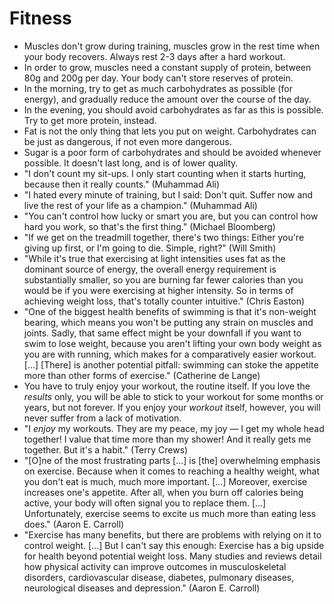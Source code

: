 # Fitness

 * Muscles don't grow during training, muscles grow in the rest time when your body recovers. Always rest 2-3 days after a hard workout.
 * In order to grow, muscles need a constant supply of protein, between 80g and 200g per day. Your body can't store reserves of protein.
 * In the morning, try to get as much carbohydrates as possible (for energy), and gradually reduce the amount over the course of the day.
 * In the evening, you should avoid carbohydrates as far as this is possible. Try to get more protein, instead.
 * Fat is not the only thing that lets you put on weight. Carbohydrates can be just as dangerous, if not even more dangerous.
 * Sugar is a poor form of carbohydrates and should be avoided whenever possible. It doesn't last long, and is of lower quality.
 * "I don't count my sit-ups. I only start counting when it starts hurting, because then it really counts." (Muhammad Ali)
 * "I hated every minute of training, but I said: Don't quit. Suffer now and live the rest of your life as a champion." (Muhammad Ali)
 * "You can't control how lucky or smart you are, but you can control how hard you work, so that's the first thing." (Michael Bloomberg)
 * "If we get on the treadmill together, there's two things: Either you're giving up first, or I'm going to die. Simple, right?" (Will Smith)
 * "While it's true that exercising at light intensities uses fat as the dominant source of energy, the overall energy requirement is substantially smaller, so you are burning far fewer calories than you would be if you were exercising at higher intensity. So in terms of achieving weight loss, that's totally counter intuitive." (Chris Easton)
 * "One of the biggest health benefits of swimming is that it's non-weight bearing, which means you won't be putting any strain on muscles and joints. Sadly, that same effect might be your downfall if you want to swim to lose weight, because you aren't lifting your own body weight as you are with running, which makes for a comparatively easier workout. [...] [There] is another potential pitfall: swimming can stoke the appetite more than other forms of exercise." (Catherine de Lange)
 * You have to truly enjoy your workout, the routine itself. If you love the *results* only, you will be able to stick to your workout for some months or years, but not forever. If you enjoy your *workout* itself, however, you will never suffer from a lack of motivation.
 * "I *enjoy* my workouts. They are my peace, my joy — I get my whole head together! I value that time more than my shower! And it really gets me together. But it's a habit." (Terry Crews)
 * "[O]ne of the most frustrating parts [...] is [the] overwhelming emphasis on exercise. Because when it comes to reaching a healthy weight, what you don't eat is much, much more important. [...] Moreover, exercise increases one's appetite. After all, when you burn off calories being active, your body will often signal you to replace them. [...] Unfortunately, exercise seems to excite us much more than eating less does." (Aaron E. Carroll)
 * "Exercise has many benefits, but there are problems with relying on it to control weight. [...] But I can't say this enough: Exercise has a big upside for health beyond potential weight loss. Many studies and reviews detail how physical activity can improve outcomes in musculoskeletal disorders, cardiovascular disease, diabetes, pulmonary diseases, neurological diseases and depression." (Aaron E. Carroll)
